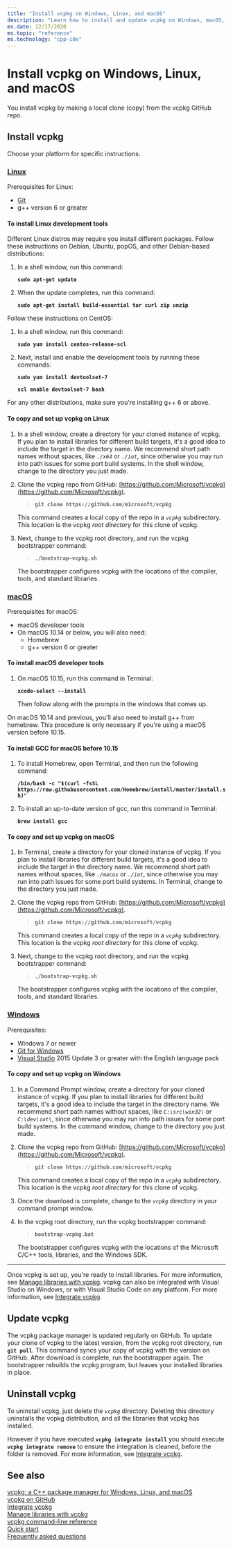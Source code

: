 ```yaml
---
title: "Install vcpkg on Windows, Linux, and macOS"
description: "Learn how to install and update vcpkg on Windows, macOS, and Linux."
ms.date: 12/17/2020
ms.topic: "reference"
ms.technology: "cpp-ide"
---
```

# Install vcpkg on Windows, Linux, and macOS

You install vcpkg by making a local clone (copy) from the vcpkg GitHub repo.

## Install vcpkg

Choose your platform for specific instructions:

### [Linux](#tab/linux)

Prerequisites for Linux:

- [Git](https://git-scm.com/downloads)
- g++ version 6 or greater

#### To install Linux development tools

Different Linux distros may require you install different packages. Follow these instructions on Debian, Ubuntu, popOS, and other Debian-based distributions:

1. In a shell window, run this command:

   **`sudo apt-get update`**

1. When the update completes, run this command:

   **`sudo apt-get install build-essential tar curl zip unzip`**

Follow these instructions on CentOS:

1. In a shell window, run this command:

   **`sudo yum install centos-release-scl`**

1. Next, install and enable the development tools by running these commands:

   **`sudo yum install devtoolset-7`**

   **`scl enable devtoolset-7 bash`**

For any other distributions, make sure you're installing g++ 6 or above.

#### To copy and set up vcpkg on Linux

1. In a shell window, create a directory for your cloned instance of vcpkg. If you plan to install libraries for different build targets, it's a good idea to include the target in the directory name. We recommend short path names without spaces, like *`./x64`* or *`./iot`*, since otherwise you may run into path issues for some port build systems. In the shell window, change to the directory you just made.

1. Clone the vcpkg repo from GitHub: [https://github.com/Microsoft/vcpkg](https://github.com/Microsoft/vcpkg).

   > **`git clone https://github.com/microsoft/vcpkg`**

   This command creates a local copy of the repo in a *`vcpkg`* subdirectory. This location is the vcpkg *root directory* for this clone of vcpkg.

1. Next, change to the vcpkg root directory, and run the vcpkg bootstrapper command:

   > **`./bootstrap-vcpkg.sh`**

   The bootstrapper configures vcpkg with the locations of the compiler, tools, and standard libraries.

### [macOS](#tab/macos)

Prerequisites for macOS:

- macOS developer tools
- On macOS 10.14 or below, you will also need:
  - Homebrew
  - g++ version 6 or greater

#### To install macOS developer tools

1. On macOS 10.15, run this command in Terminal:

   **`xcode-select --install`**

   Then follow along with the prompts in the windows that comes up.

On macOS 10.14 and previous, you'll also need to install g++ from homebrew. This procedure is only necessary if you're using a macOS version before 10.15.

#### To install GCC for macOS before 10.15

1. To install Homebrew, open Terminal, and then run the following command:

   **`/bin/bash -c "$(curl -fsSL https://raw.githubusercontent.com/Homebrew/install/master/install.sh)"`**

1. To install an up-to-date version of gcc, run this command in Terminal:

   **`brew install gcc`**

#### To copy and set up vcpkg on macOS

1. In Terminal, create a directory for your cloned instance of vcpkg. If you plan to install libraries for different build targets, it's a good idea to include the target in the directory name. We recommend short path names without spaces, like *`./macos`* or *`./iot`*, since otherwise you may run into path issues for some port build systems. In Terminal, change to the directory you just made.

1. Clone the vcpkg repo from GitHub: [https://github.com/Microsoft/vcpkg](https://github.com/Microsoft/vcpkg).

   > **`git clone https://github.com/microsoft/vcpkg`**

   This command creates a local copy of the repo in a *`vcpkg`* subdirectory. This location is the vcpkg *root directory* for this clone of vcpkg.

1. Next, change to the vcpkg root directory, and run the vcpkg bootstrapper command:

   > **`./bootstrap-vcpkg.sh`**

   The bootstrapper configures vcpkg with the locations of the compiler, tools, and standard libraries.

### [Windows](#tab/windows)

Prerequisites:

- Windows 7 or newer
- [Git for Windows](https://git-scm.com/downloads)
- [Visual Studio](https://visualstudio.microsoft.com/) 2015 Update 3 or greater with the English language pack

#### To copy and set up vcpkg on Windows

1. In a Command Prompt window, create a directory for your cloned instance of vcpkg. If you plan to install libraries for different build targets, it's a good idea to include the target in the directory name. We recommend short path names without spaces, like *`C:\src\win32\`* or *`C:\dev\iot\`*, since otherwise you may run into path issues for some port build systems. In the command window, change to the directory you just made.

1. Clone the vcpkg repo from GitHub: [https://github.com/Microsoft/vcpkg](https://github.com/Microsoft/vcpkg).

   > **`git clone https://github.com/microsoft/vcpkg`**

   This command creates a local copy of the repo in a *`vcpkg`* subdirectory. This location is the vcpkg *root directory* for this clone of vcpkg.

1. Once the download is complete, change to the *`vcpkg`* directory in your command prompt window.

1. In the vcpkg root directory, run the vcpkg bootstrapper command:

   > **`bootstrap-vcpkg.bat`**

   The bootstrapper configures vcpkg with the locations of the Microsoft C/C++ tools, libraries, and the Windows SDK.

---

Once vcpkg is set up, you're ready to install libraries. For more information, see [Manage libraries with vcpkg](manage-libraries-with-vcpkg.md). vcpkg can also be integrated with Visual Studio on Windows, or with Visual Studio Code on any platform. For more information, see [Integrate vcpkg](integrate-vcpkg.md).

## Update vcpkg

The vcpkg package manager is updated regularly on GitHub. To update your clone of vcpkg to the latest version, from the vcpkg root directory, run **`git pull`**. This command syncs your copy of vcpkg with the version on GitHub. After download is complete, run the bootstrapper again. The bootstrapper rebuilds the vcpkg program, but leaves your installed libraries in place.

## Uninstall vcpkg

To uninstall vcpkg, just delete the *`vcpkg`* directory. Deleting this directory uninstalls the vcpkg distribution, and all the libraries that vcpkg has installed.

However if you have executed **`vcpkg integrate install`** you should execute **`vcpkg integrate remove`** to ensure the integration is cleaned, before the folder is removed. For more information, see [Integrate vcpkg](integrate-vcpkg.md).

## See also

[vcpkg: a C++ package manager for Windows, Linux, and macOS](./vcpkg.md)\
[vcpkg on GitHub](https://github.com/Microsoft/vcpkg)\
[Integrate vcpkg](integrate-vcpkg.md)\
[Manage libraries with vcpkg](manage-libraries-with-vcpkg.md)\
[vcpkg command-line reference](vcpkg-command-line-reference.md)\
[Quick start](https://github.com/microsoft/vcpkg/blob/master/docs/README.md)\
[Frequently asked questions](https://github.com/microsoft/vcpkg/blob/master/docs/about/faq.md)
